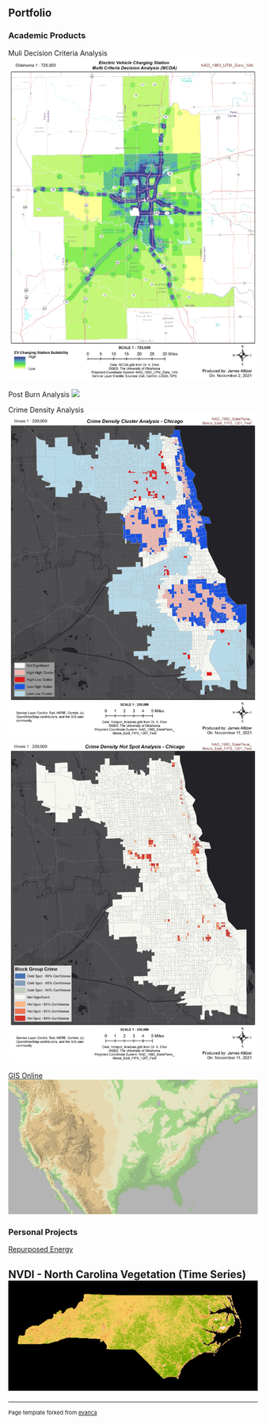 ## Portfolio


### Academic Products

Muli Decision Criteria Analysis
<img src="images/MCDA.jpg?raw=true"/>

Post Burn Analysis
<img src="images/DNBR.png?raw=true"/>

Crime Density Analysis
<img src="images/Cluster.jpg?raw=true"/>
<img src="images/Hotspot.jpg?raw=true"/>

[GIS Online](https://arcg.is/ia1nC0)
<img src="images/WorldElv.JPG?raw=true"/>
                                     
### Personal Projects

[Repurposed Energy](https://storymaps.arcgis.com/stories/0f221c939d0249e18fe804570fcea1c0/)

NVDI - North Carolina Vegetation (Time Series)
<img src="images/NC_VegetationOvertime.gif?raw=true"/>
---




---
<p style="font-size:11px">Page template forked from <a href="https://github.com/evanca/quick-portfolio">evanca</a></p>
<!-- Remove above link if you don't want to attibute -->
